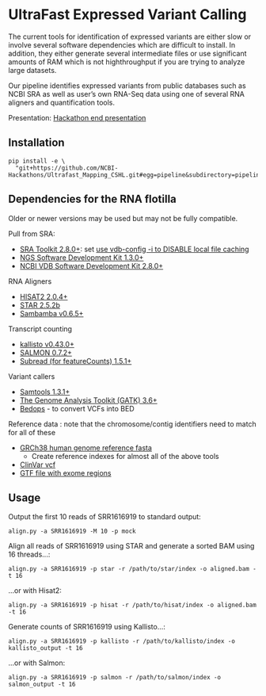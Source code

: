 # UltraFast Expressed Variant Calling

The current tools for identification of expressed variants are either slow or involve several software dependencies which are difficult to install. In addition, they either generate several intermediate files or use significant amounts of RAM which is not highthroughput if you are trying to analyze large datasets.

Our pipeline identifies expressed variants from public databases such as NCBI SRA as well as user’s own RNA-Seq data using one of several RNA aligners and quantification tools.

Presentation: [Hackathon end presentation](https://docs.google.com/presentation/d/1dUL5vSF2vqZljXa7FQJ6D-1eldAw0Gb-YeKrk9Gun8Q/pub?start=false&loop=false&delayms=3000)


## Installation

```
pip install -e \
  "git+https://github.com/NCBI-Hackathons/Ultrafast_Mapping_CSHL.git#egg=pipeline&subdirectory=pipeline"
```

## Dependencies for the RNA flotilla

Older or newer versions may be used but may not be fully compatible.

Pull from SRA:

* [SRA Toolkit 2.8.0+](https://trace.ncbi.nlm.nih.gov/Traces/sra/sra.cgi?cmd=show&f=software&m=software&s=software): set [use vdb-config -i to DISABLE local file caching](https://trace.ncbi.nlm.nih.gov/Traces/sra/sra.cgi?view=toolkit_doc&f=std)
* [NGS Software Development Kit 1.3.0+](https://github.com/ncbi/ngs)
* [NCBI VDB Software Development Kit 2.8.0+](https://github.com/ncbi/ncbi-vdb)

RNA Aligners

* [HISAT2 2.0.4+](http://ccb.jhu.edu/software/hisat2/index.shtml)
* [STAR 2.5.2b](https://github.com/alexdobin/STAR)
* [Sambamba v0.6.5+](http://lomereiter.github.io/sambamba/)

Transcript counting

* [kallisto v0.43.0+](https://pachterlab.github.io/kallisto/)
* [SALMON 0.7.2+](https://combine-lab.github.io/salmon/)
* [Subread (for featureCounts) 1.5.1+](http://bioinf.wehi.edu.au/featureCounts/)

Variant callers

* [Samtools 1.3.1+](http://www.htslib.org/)
* [The Genome Analysis Toolkit (GATK) 3.6+](https://software.broadinstitute.org/gatk/)
* [Bedops](https://bedops.readthedocs.io/en/latest/content/reference/file-management/conversion/vcf2bed.html) - to convert VCFs into BED

Reference data : note that the chromosome/contig identifiers need to match for all of these
* [GRCh38 human genome reference fasta]()
  * Create reference indexes for almost all of the above tools
* [ClinVar vcf]()
* [GTF file with exome regions]()



## Usage

Output the first 10 reads of SRR1616919 to standard output:

```
align.py -a SRR1616919 -M 10 -p mock
```

Align all reads of SRR1616919 using STAR and generate a sorted BAM using 16 threads...:

```
align.py -a SRR1616919 -p star -r /path/to/star/index -o aligned.bam -t 16
```

...or with Hisat2:

```
align.py -a SRR1616919 -p hisat -r /path/to/hisat/index -o aligned.bam -t 16
```

Generate counts of SRR1616919 using Kallisto...:

```
align.py -a SRR1616919 -p kallisto -r /path/to/kallisto/index -o kallisto_output -t 16
```

...or with Salmon:

```
align.py -a SRR1616919 -p salmon -r /path/to/salmon/index -o salmon_output -t 16
```
